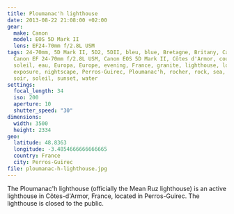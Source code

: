 ```yaml
---
title: Ploumanac'h lighthouse
date: 2013-08-22 21:08:00 +02:00
gear:
  make: Canon
  model: EOS 5D Mark II
  lens: EF24-70mm f/2.8L USM
tags: 24-70mm, 5D Mark II, 5D2, 5DII, bleu, blue, Bretagne, Britany, Canon,
  Canon EF 24-70mm f/2.8L USM, Canon EOS 5D Mark II, Côtes d'Armor, coucher de
  soleil, eau, Europa, Europe, evening, France, granite, lighthouse, long
  exposure, nightscape, Perros-Guirec, Ploumanac'h, rocher, rock, sea, sky,
  soir, soleil, sunset, water
settings:
  focal_length: 34
  iso: 200
  aperture: 10
  shutter_speed: "30"
dimensions:
  width: 3500
  height: 2334
geo:
  latitude: 48.8363
  longitude: -3.4854666666666665
  country: France
  city: Perros-Guirec
file: ploumanac-h-lighthouse.jpg
---
```


The Ploumanac'h lighthouse (officially the Mean Ruz lighthouse) is an active lighthouse in Côtes-d'Armor, France, located in Perros-Guirec. The lighthouse is closed to the public.
